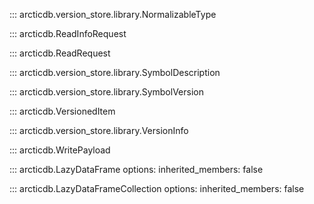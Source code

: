 ::: arcticdb.version_store.library.NormalizableType

::: arcticdb.ReadInfoRequest

::: arcticdb.ReadRequest

::: arcticdb.version_store.library.SymbolDescription

::: arcticdb.version_store.library.SymbolVersion

::: arcticdb.VersionedItem

::: arcticdb.version_store.library.VersionInfo

::: arcticdb.WritePayload

::: arcticdb.LazyDataFrame
    options:
      inherited_members: false

::: arcticdb.LazyDataFrameCollection
    options:
      inherited_members: false
